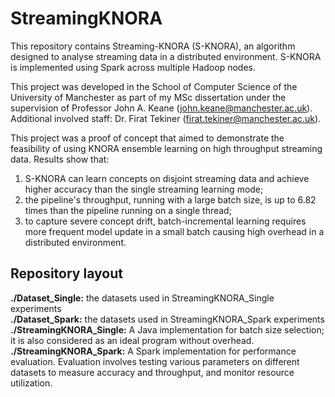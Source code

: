 StreamingKNORA
========

This repository contains Streaming-KNORA (S-KNORA), an algorithm designed to analyse streaming data in a distributed environment. S-KNORA is implemented using Spark across multiple Hadoop nodes.

This project was developed in the School of Computer Science of the University of Manchester as part of my MSc dissertation under the supervision of Professor John A. Keane (john.keane@manchester.ac.uk). Additional involved staff: Dr. Firat Tekiner (firat.tekiner@manchester.ac.uk).

This project was a proof of concept that aimed to demonstrate the feasibility of using KNORA ensemble learning on high throughput streaming data. Results show that: <br />
1. S-KNORA can learn concepts on disjoint streaming data and achieve higher accuracy than the single streaming learning mode;
2. the pipeline's throughput, running with a large batch size, is up to 6.82 times than the pipeline running on a single thread;
3. to capture severe concept drift, batch-incremental learning requires more frequent model update in a small batch causing high overhead in a distributed environment.

## Repository layout<br />
__./Dataset_Single:__ the datasets used in StreamingKNORA_Single experiments<br />
__./Dataset_Spark:__ the datasets used in StreamingKNORA_Spark experiments<br />
__./StreamingKNORA_Single:__ A Java implementation for batch size selection; it is also considered as an ideal program without overhead.<br />
__./StreamingKNORA_Spark:__ A Spark implementation for performance evaluation. Evaluation involves testing various parameters on different datasets to measure accuracy and throughput, and monitor resource utilization. <br />
